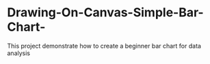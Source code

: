 # Drawing-On-Canvas-Simple-Bar-Chart-
This project demonstrate how to create a beginner bar chart for data analysis
